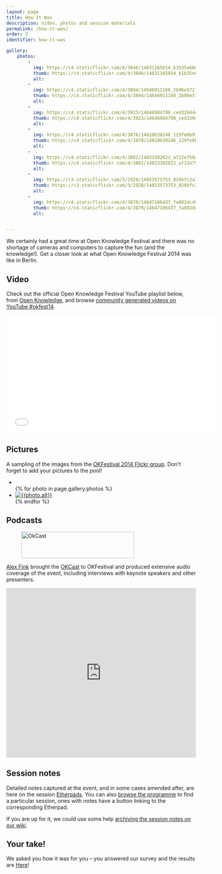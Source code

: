```yaml
---
layout: page
title: How It Was
description: Video, photos and session materials
permalink: /how-it-was/
order: 2
identifier: how-it-was

gallery:
    photos:
        -
          img: https://c4.staticflickr.com/4/3846/14831165014_b1b35e60cb_c.jpg
          thumb: https://c4.staticflickr.com/4/3846/14831165014_b1b35e60cb_n.jpg
          alt:
        -
          img: https://c4.staticflickr.com/4/3894/14646911168_2b96e5721c_c.jpg
          thumb: https://c4.staticflickr.com/4/3894/14646911168_2b96e5721c_n.jpg
          alt:
        -
          img: https://c4.staticflickr.com/4/3923/14646984708_ced32044e6_c.jpg
          thumb: https://c4.staticflickr.com/4/3923/14646984708_ced32044e6_n.jpg
          alt:
        -
          img: https://c4.staticflickr.com/4/3878/14810638246_129fe6b97b_c.jpg
          thumb: https://c4.staticflickr.com/4/3878/14810638246_129fe6b97b_n.jpg
          alt:
        -
          img: https://c4.staticflickr.com/4/3882/14833302622_af12e7584e_c.jpg
          thumb: https://c4.staticflickr.com/4/3882/14833302622_af12e7584e_n.jpg
          alt:
        -
          img: https://c3.staticflickr.com/3/2928/14853573753_026bfc2a74_c.jpg
          thumb: https://c3.staticflickr.com/3/2928/14853573753_026bfc2a74_n.jpg
          alt:
        -
          img: https://c4.staticflickr.com/4/3879/14647186437_fa802dc498_c.jpg
          thumb: https://c4.staticflickr.com/4/3879/14647186437_fa802dc498_n.jpg
          alt:


---
```


<!-- -
          img: https://c4.staticflickr.com/4/3847/14527275067_dfc1c0a927_z.jpg
          thumb: https://c4.staticflickr.com/4/3847/14527275067_dfc1c0a927_n.jpg
          alt:
        -
          img: https://c2.staticflickr.com/6/5586/14733484523_bf2e858805_z.jpg
          thumb: https://c2.staticflickr.com/6/5586/14733484523_bf2e858805_n.jpg
          alt: -->
<div class="summary">We certainly had a great time at Open Knowledge Festival and there was no shortage of cameras and computers to capture the fun (and the knowledge!). Get a closer look at what Open Knowledge Festival 2014 was like in Berlin.</div>

## Video

Check out the official Open Knowledge Festival YouTube playlist below, from <a title="Open Knowledge YouTube Channel" href="https://www.youtube.com/user/openknowledgefdn/">Open Knowledge</a>, and browse <a href="https://www.youtube.com/results?search_query=%23okfest14">community generated videos on YouTube #okfest14</a>.

<iframe src="//www.youtube.com/embed/videoseries?list=PLOGV29UsPM6icd01P6fwU74PQEAXL0H4q" height="315" width="560" allowfullscreen="" frameborder="0"></iframe>


## Pictures

A sampling of the images from the <a href="https://www.flickr.com/groups/okfestival2014/">OKFestival 2014 Flickr group</a>. Don't forget to add your pictures to the pool!

<div id="gallery-1">
<ul>
    <li class="grid-sizer"></li>
    {% for photo in page.gallery.photos %}
    <li><a href="{{photo.img}}"><img src="{{photo.thumb}}" alt="{{photo.alt}}" /></a></li>
    {% endfor %}
</ul>
</div>

<link rel="stylesheet" href="/static/js/vendor/photoswipe/photoswipe.css">
<script src="/static/js/vendor/photoswipe/simple-inheritance.min.js"></script>
<script src="/static/js/vendor/photoswipe/code-photoswipe-1.0.11.min.js"></script>
<script>
    // Set up PhotoSwipe with all anchor tags in the Gallery container
    document.addEventListener('DOMContentLoaded', function(){
      Code.photoSwipe('a', '#gallery-1');
    }, false);
</script>

## Podcasts

<div class="pull">
    <figure>
    <a href="http://okcast.org/tag/okfestival2014/"><img alt="OkCast" src="http://2014.okfestival.org/wp-content/uploads/2014/09/OkCast_Logo_Horizontal_Color_Small-300x70.png" width="300" height="70" /></a>
    </figure>
</div>

<a href="https://twitter.com/alexfink">Alex Fink</a> brought the <a title="OKFestival podcasts at the OKCast" href="http://okcast.org/tag/okfestival2014/">OKCast</a> to OKFestival and produced extensive audio coverage of the event, including interviews with keynote speakers and other presenters.

<iframe width="100%" height="450" scrolling="no" frameborder="no" src="https://w.soundcloud.com/player/?url=https%3A//api.soundcloud.com/playlists/50785840&amp;auto_play=false&amp;hide_related=false&amp;show_comments=true&amp;show_user=true&amp;show_reposts=false&amp;visual=true"></iframe>

## Session notes

Detailed notes captured at the event, and in some cases amended after, are here on the session <a href="https://pad.okfn.org/p/Pad_of_Pads">Etherpads</a>. You can also <a title="Festival Programme" href="http://2014.okfestival.org/festival-programme/">browse the programme</a> to find a particular session, ones with notes have a button linking to the corresponding Etherpad.

If you are up for it, we could use some help <a href="http://wiki.okfn.org/OKFestival#OKFestival_Session_Notes_How_to">archiving the session notes on our wiki</a>.

## Your take!

We asked you how it was for you – you answered our survey and the results are <a href="http://report2014.okfestival.org/what-people-said/survey">Here</a>!
